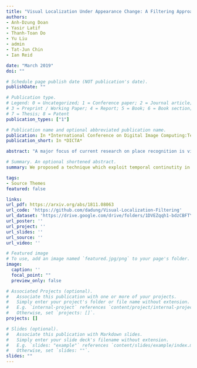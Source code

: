 ```yaml
---
title: "Visual Localization Under Appearance Change: A Filtering Approach"
authors:
- Anh-Dzung Doan
- Yasir Latif
- Thanh-Toan Do
- Yu Liu
- admin
- Tat-Jun Chin
- Ian Reid

date: "March 2019"
doi: ""

# Schedule page publish date (NOT publication's date).
publishDate: ""

# Publication type.
# Legend: 0 = Uncategorized; 1 = Conference paper; 2 = Journal article;
# 3 = Preprint / Working Paper; 4 = Report; 5 = Book; 6 = Book section;
# 7 = Thesis; 8 = Patent
publication_types: ["1"]

# Publication name and optional abbreviated publication name.
publication: In *International Conference on Digital Image Computing:Techniques and Applications* 2019
publication_short: In *DICTA*

abstract: "A major focus of current research on place recognition is visual localization for autonomous driving. In this scenario, as cameras will be operating continuously, it is realistic to expect videos as an input to visual localization algorithms, as opposed to the single-image querying approach used in other place recognition works. In this paper, we show that exploiting temporal continuity in the testing sequence significantly improves visual localization - qualitatively and quantitatively. Although intuitive, this idea has not been fully explored in recent works. Our main contribution is a novel Monte Carlo-based visual localization technique that can efficiently reason over the image sequence. Also, we propose an image retrieval pipeline which relies on local features and an encoding technique to represent an image as a single vector. The experimental results show that our proposed method achieves better results than state-of-the-art approaches for the task on visual localization under significant appearance change. Our synthetic dataset and source code are publicly made available."

# Summary. An optional shortened abstract.
summary: We proposed a technique which exploit temporal continutity in visual localization. We won the APRS/IAPR best paper award.

tags:
- Source Themes
featured: false

links:
url_pdf: https://arxiv.org/abs/1811.08063
url_code: 'https://github.com/dadung/Visual-Localization-Filtering'
url_dataset: 'https://drive.google.com/drive/folders/1DVEZqqh1-bdzCBFTYUFlzU8gcLiPZOz-'
url_poster: ''
url_project: ''
url_slides: ''
url_source: ''
url_video: ''

# Featured image
# To use, add an image named `featured.jpg/png` to your page's folder. 
image:
  caption: ''
  focal_point: ""
  preview_only: false

# Associated Projects (optional).
#   Associate this publication with one or more of your projects.
#   Simply enter your project's folder or file name without extension.
#   E.g. `internal-project` references `content/project/internal-project/index.md`.
#   Otherwise, set `projects: []`.
projects: []

# Slides (optional).
#   Associate this publication with Markdown slides.
#   Simply enter your slide deck's filename without extension.
#   E.g. `slides: "example"` references `content/slides/example/index.md`.
#   Otherwise, set `slides: ""`.
slides: ""
---
```




